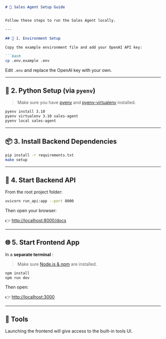 ```markdown
# 🧠 Sales Agent Setup Guide


Follow these steps to run the Sales Agent locally.

---

## 🔑 1. Environment Setup

Copy the example environment file and add your OpenAI API key:

```bash
cp .env.example .env
```

Edit `.env` and replace the OpenAI key with your own.

---

## 🐍 2. Python Setup (via `pyenv`)

> Make sure you have [pyenv](https://github.com/pyenv/pyenv) and [pyenv-virtualenv](https://github.com/pyenv/pyenv-virtualenv) installed.

```bash
pyenv install 3.10
pyenv virtualenv 3.10 sales-agent
pyenv local sales-agent
```

---

## 📦 3. Install Backend Dependencies

```bash
pip install -r requirements.txt
make setup
```

---

## 🚀 4. Start Backend API

From the root project folder:

```bash
uvicorn run_api:app --port 8000
```

Then open your browser:

👉 [http://localhost:8000/docs](http://localhost:8000/docs)

---

## 🌐 5. Start Frontend App

In a  **separate terminal** :

> Make sure [Node.js &amp; npm](https://nodejs.org/) are installed.

```bash
npm install
npm run dev
```

Then open:

👉 [http://localhost:3000](http://localhost:3000/)

---

## 🧪 Tools

Launching the frontend will give access to the built-in tools UI.

